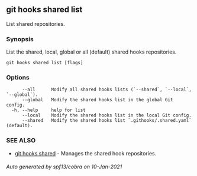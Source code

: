 ## git hooks shared list

List shared repositories.

### Synopsis

List the shared, local, global or all (default) shared hooks repositories.

```
git hooks shared list [flags]
```

### Options

```
      --all      Modify all shared hooks lists (`--shared`, `--local`, `--global`).
      --global   Modify the shared hooks list in the global Git config.
  -h, --help     help for list
      --local    Modify the shared hooks list in the local Git config.
      --shared   Modify the shared hooks list `.githooks/.shared.yaml` (default).
```

### SEE ALSO

* [git hooks shared](git_hooks_shared.md)	 - Manages the shared hook repositories.

###### Auto generated by spf13/cobra on 10-Jan-2021
